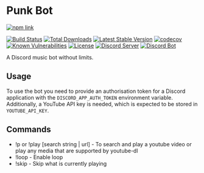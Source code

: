 # Punk Bot
[![npm link](https://nodei.co/npm/punk-bot.png?downloads=true&downloadRank=true)](https://www.npmjs.com/package/punk-bot)

[![Build Status](https://img.shields.io/github/actions/workflow/status/sasjafor/PunkBot/docker-image-ci.yml?branch=master&style=flat-square)](https://github.com/sasjafor/PunkBot/actions/workflows/docker-image-ci.yml)
[![Total Downloads](https://img.shields.io/npm/dt/punk-bot.svg?style=flat-square)](https://www.npmjs.com/package/punk-bot)
[![Latest Stable Version](https://img.shields.io/npm/v/punk-bot.svg?style=flat-square)](https://www.npmjs.com/package/punk-bot)
[![codecov](https://img.shields.io/codecov/c/github/sasjafor/PunkBot?style=flat-square)](https://codecov.io/gh/sasjafor/PunkBot)
[![Known Vulnerabilities](https://img.shields.io/snyk/vulnerabilities/github/sasjafor/PunkBot?style=flat-square)](https://snyk.io/test/github/sasjafor/PunkBot)
[![License](https://img.shields.io/badge/license-GPL-lightgrey.svg?style=flat-square)](https://opensource.org/licenses/gpl-license)
[![Discord Server](https://img.shields.io/discord/518113399448666113.svg?style=flat-square&colorB=7289DA)](https://discord.gg/qPxJfWw)
[![Discord Bot](https://img.shields.io/badge/discord-bot-blue.svg?style=flat-square&colorB=7289DA)](https://discordapp.com/api/oauth2/authorize?client_id=431490929677959178&permissions=120937536&scope=bot) 

A Discord music bot without limits.

## Usage
To use the bot you need to provide an authorisation token for a Discord application with the `DISCORD_APP_AUTH_TOKEN` environment variable. Additionally, a YouTube API key is needed, which is expected to be stored in `YOUTUBE_API_KEY`.

## Commands
* !p or !play [search string | url] - To search and play a youtube video or play any media that are supported by youtube-dl
* !loop - Enable loop
* !skip - Skip what is currently playing 
